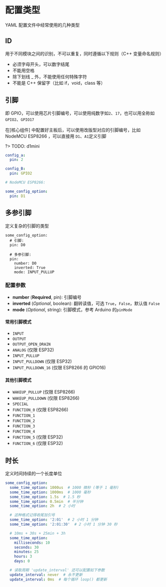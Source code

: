 # 配置类型

YAML 配置文件中经常使用的几种类型

## ID

用于不同模块之间的识别，不可以重复，同时遵循以下规则（C++ 变量命名规则）

 - 必须字母开头，可以数字结尾
 - 不能用空格
 - 除下划线 _ 外，不能使用任何特殊字符
 - 不能是 C++ 保留字（比如 if，void，class 等）


## 引脚

即 GPIO，可以使用芯片引脚编号，可以使用纯数字如`2`、`17`，也可以用全称如 `GPIO2`、`GPIO17`

在[核心组件] 中配置好主板后，可以使用改版型对应的引脚编号，比如 NodeMCU ESP8266 ，可以直接用 `D1`、`A1`定义引脚

?> TODO: d1mini 

```yaml
config_a:
  pin: 2

config_B:
  pin: GPIO2

# NodeMCU ESP8266:

some_config_option:
  pin: D1
```


## 多参引脚
定义复杂的引脚的类型


```
some_config_option:
  # 引脚:
  pin: D0

  # 多参引脚:
  pin:
    number: D0
    inverted: True
    mode: INPUT_PULLUP
```


### 配置参数

- **number** (**Required**, pin): 引脚编号
- **inverted** (*Optional*, boolean): 翻转读值，可选 `True`，`False`，默认值 `False`
- **mode** (*Optional*, string): 引脚模式，参考 Arduino 的`pinMode`


#### 常用引脚模式

- `INPUT`
- `OUTPUT`
- `OUTPUT_OPEN_DRAIN`
- `ANALOG` (仅限 ESP32)
- `INPUT_PULLUP`
- `INPUT_PULLDOWN` (仅限 ESP32)
- `INPUT_PULLDOWN_16` (仅限 ESP8266 的 GPIO16)

#### 其他引脚模式

- `WAKEUP_PULLUP` (仅限 ESP8266)
- `WAKEUP_PULLDOWN` (仅限 ESP8266)
- `SPECIAL`
- `FUNCTION_0` (仅限 ESP8266)
- `FUNCTION_1`
- `FUNCTION_2`
- `FUNCTION_3`
- `FUNCTION_4`
- `FUNCTION_5` (仅限 ESP32)
- `FUNCTION_6` (仅限 ESP32)


## 时长

定义时间持续的一个长度单位

```yaml
some_config_option:
  some_time_option: 1000us  # 1000 微秒 (等于 1 毫秒)
  some_time_option: 1000ms  # 1000 毫秒
  some_time_option: 1.5s  # 1.5 秒
  some_time_option: 0.5min  # 半分钟
  some_time_option: 2h  # 2 小时

  # 这种格式记得收尾加引号
  some_time_option: '2:01'  # 2 小时 1 分钟
  some_time_option: '2:01:30'  # 2 小时 1 分钟 30 秒

  # 10ms + 30s + 25min + 3h
  some_time_option:
    milliseconds: 10
    seconds: 30
    minutes: 25
    hours: 3
    days: 0

  # 读取周期 'update_interval' 还可以配置如下参数
  update_interval: never  # 永不更新
  update_interval: 0ms  # 每个循环 loop() 都更新
```



